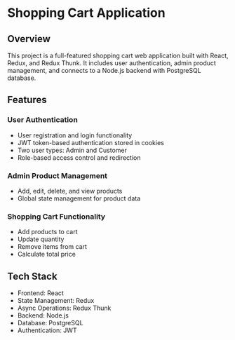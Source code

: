 # Shopping Cart Application

## Overview

This project is a full-featured shopping cart web application built with React, Redux, and Redux Thunk. It includes user authentication, admin product management, and connects to a Node.js backend with PostgreSQL database.

## Features

### User Authentication
- User registration and login functionality
- JWT token-based authentication stored in cookies
- Two user types: Admin and Customer
- Role-based access control and redirection

### Admin Product Management
- Add, edit, delete, and view products
- Global state management for product data

### Shopping Cart Functionality
- Add products to cart
- Update quantity
- Remove items from cart
- Calculate total price

## Tech Stack

- Frontend: React
- State Management: Redux
- Async Operations: Redux Thunk
- Backend: Node.js
- Database: PostgreSQL
- Authentication: JWT

